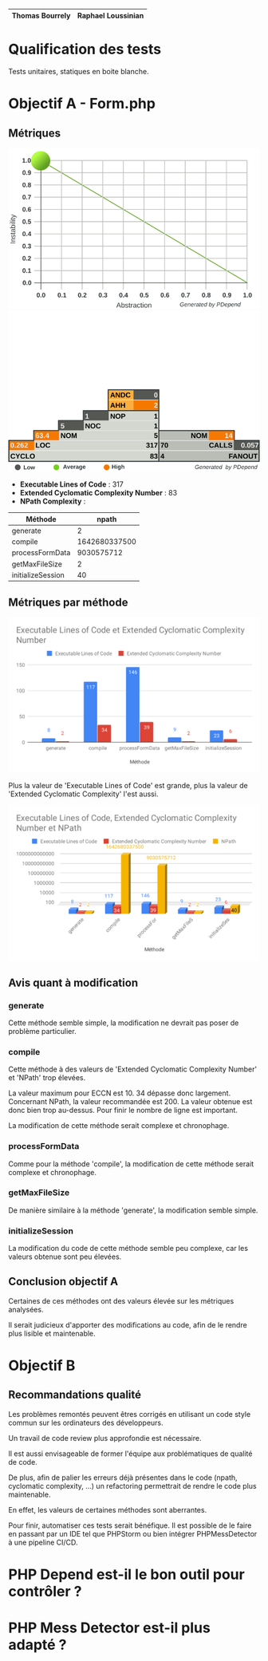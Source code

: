 | Thomas Bourrely | Raphael Loussinian |
|-|-|

# Qualification des tests

Tests unitaires, statiques en boite blanche.

# Objectif A - Form.php

## Métriques

![](graphiques/jdepend.svg)
![](graphiques/pyramid.svg)


* **Executable Lines of Code** : 317
* **Extended Cyclomatic Complexity Number** : 83
* **NPath Complexity** :

| Méthode | npath |
|---------|-------|
| generate | 2 |
| compile | 1642680337500 |
| processFormData | 9030575712 |
| getMaxFileSize | 2 |
| initializeSession | 40 | 

## Métriques par méthode

![](graphiques/graph1.svg)

Plus la valeur de 'Executable Lines of Code' est grande, plus la valeur de 'Extended Cyclomatic Complexity' l'est aussi.

![](graphiques/graph2.svg)

## Avis quant à modification

### generate

Cette méthode semble simple, la modification ne devrait pas poser de problème particulier.

### compile

Cette méthode à des valeurs de 'Extended Cyclomatic Complexity Number' et 'NPath' trop élevées.

La valeur maximum pour ECCN est 10. 34 dépasse donc largement.
Concernant NPath, la valeur recommandée est 200. La valeur obtenue est donc bien trop au-dessus.
Pour finir le nombre de ligne est important.

La modification de cette méthode serait complexe et chronophage.

### processFormData

Comme pour la méthode 'compile', la modification de cette méthode serait complexe et chronophage.

### getMaxFileSize

De manière similaire à la méthode 'generate', la modification semble simple.

### initializeSession

La modification du code de cette méthode semble peu complexe, car les valeurs obtenue sont peu élevées.

## Conclusion objectif A

Certaines de ces méthodes ont des valeurs élevée sur les métriques analysées.

Il serait judicieux d'apporter des modifications au code, afin de le rendre plus lisible et maintenable.

# Objectif B

## Recommandations qualité

Les problèmes remontés peuvent êtres corrigés en utilisant un code style commun sur les ordinateurs des développeurs.

Un travail de code review plus approfondie est nécessaire.

Il est aussi envisageable de former l'équipe aux problématiques de qualité de code.

De plus, afin de palier les erreurs déjà présentes dans le code (npath, cyclomatic complexity, ...) un refactoring permettrait de rendre le code plus maintenable.

En effet, les valeurs de certaines méthodes sont aberrantes.

Pour finir, automatiser ces tests serait bénéfique. Il est possible de le faire en passant par un IDE tel que PHPStorm ou bien intégrer PHPMessDetector à une pipeline CI/CD.

# PHP Depend est-il le bon outil pour contrôler ?

# PHP Mess Detector est-il plus adapté ?
